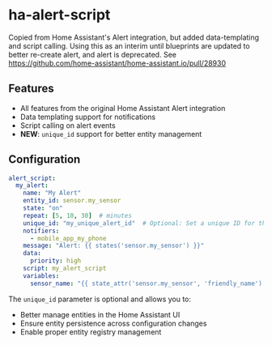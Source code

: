 # ha-alert-script
Copied from Home Assistant's Alert integration, but added data-templating and script calling. Using this as an interim until blueprints are updated to better re-create alert, and alert is deprecated. See https://github.com/home-assistant/home-assistant.io/pull/28930

## Features
- All features from the original Home Assistant Alert integration
- Data templating support for notifications
- Script calling on alert events
- **NEW**: `unique_id` support for better entity management

## Configuration

```yaml
alert_script:
  my_alert:
    name: "My Alert"
    entity_id: sensor.my_sensor
    state: "on"
    repeat: [5, 10, 30]  # minutes
    unique_id: "my_unique_alert_id"  # Optional: Set a unique ID for this alert
    notifiers:
      - mobile_app_my_phone
    message: "Alert: {{ states('sensor.my_sensor') }}"
    data:
      priority: high
    script: my_alert_script
    variables:
      sensor_name: "{{ state_attr('sensor.my_sensor', 'friendly_name') }}"
```

The `unique_id` parameter is optional and allows you to:
- Better manage entities in the Home Assistant UI
- Ensure entity persistence across configuration changes
- Enable proper entity registry management